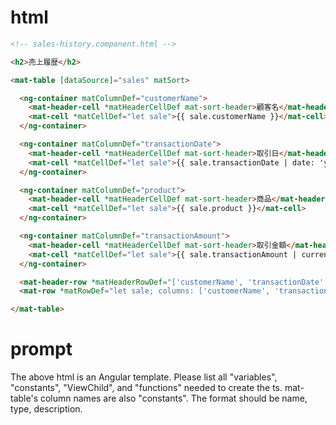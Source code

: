 # html
```html
<!-- sales-history.component.html -->

<h2>売上履歴</h2>

<mat-table [dataSource]="sales" matSort>

  <ng-container matColumnDef="customerName">
    <mat-header-cell *matHeaderCellDef mat-sort-header>顧客名</mat-header-cell>
    <mat-cell *matCellDef="let sale">{{ sale.customerName }}</mat-cell>
  </ng-container>

  <ng-container matColumnDef="transactionDate">
    <mat-header-cell *matHeaderCellDef mat-sort-header>取引日</mat-header-cell>
    <mat-cell *matCellDef="let sale">{{ sale.transactionDate | date: 'yyyy/MM/dd' }}</mat-cell>
  </ng-container>

  <ng-container matColumnDef="product">
    <mat-header-cell *matHeaderCellDef mat-sort-header>商品</mat-header-cell>
    <mat-cell *matCellDef="let sale">{{ sale.product }}</mat-cell>
  </ng-container>

  <ng-container matColumnDef="transactionAmount">
    <mat-header-cell *matHeaderCellDef mat-sort-header>取引金額</mat-header-cell>
    <mat-cell *matCellDef="let sale">{{ sale.transactionAmount | currency: 'JPY' }}</mat-cell>
  </ng-container>

  <mat-header-row *matHeaderRowDef="['customerName', 'transactionDate', 'product', 'transactionAmount']"></mat-header-row>
  <mat-row *matRowDef="let sale; columns: ['customerName', 'transactionDate', 'product', 'transactionAmount']" (click)="openDialog(sale)"></mat-row>

</mat-table>
```

# prompt
The above html is an Angular template.
Please list all "variables", "constants", "ViewChild", and "functions" needed to create the ts. mat-table's column names are also "constants".
The format should be name, type, description.
